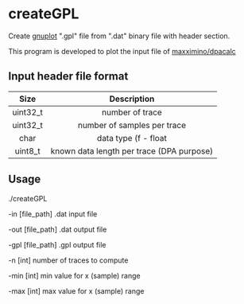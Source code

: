 # createGPL
Create [gnuplot](http://www.gnuplot.info/) ".gpl" file from ".dat" binary file with header section.

This program is developed to plot the input file of [maxximino/dpacalc](https://github.com/maxximino/dpacalc)

## Input header file format
| Size        	| Description																| 
| :-----------: |:-----------------------------------------:| 
| uint32_t	   	| number of trace 													| 
| uint32_t      | number of samples per trace      					| 
| char 					| data type (f - float || d - double)      	| 
| uint8_t 			| known data length per trace (DPA purpose)	| 


## Usage
./createGPL 

-in 	[file_path]		.dat input file

-out 	[file_path]		.dat output file

-gpl 	[file_path]		.gpl output file

-n 		[int] 				number of traces to compute

-min 	[int]					min value for x (sample) range 

-max 	[int]					max value for x (sample) range
